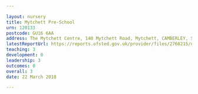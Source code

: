 ```yaml
---

layout: nursery
title: Mytchett Pre-School
urn: 120133
postcode: GU16 6AA
address: The Mytchett Centre, 140 Mytchett Road, Mytchett, CAMBERLEY, Surrey, GU16 6AA
latestReportUrl: https://reports.ofsted.gov.uk/provider/files/2768215/urn/120133.pdf
teaching: 3
development: 0
leadership: 3
outcomes: 0
overall: 3
date: 22 March 2018

---
```

